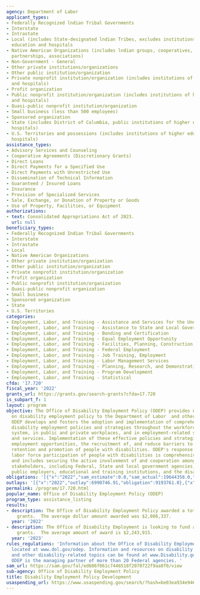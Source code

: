 ```yaml
---
agency: Department of Labor
applicant_types:
- Federally Recognized lndian Tribal Governments
- Interstate
- Intrastate
- Local (includes State-designated lndian Tribes, excludes institutions of higher
  education and hospitals
- Native American Organizations (includes lndian groups, cooperatives, corporations,
  partnerships, associations)
- Non-Government - General
- Other private institutions/organizations
- Other public institution/organization
- Private nonprofit institution/organization (includes institutions of higher education
  and hospitals)
- Profit organization
- Public nonprofit institution/organization (includes institutions of higher education
  and hospitals)
- Quasi-public nonprofit institution/organization
- Small business (less than 500 employees)
- Sponsored organization
- State (includes District of Columbia, public institutions of higher education and
  hospitals)
- U.S. Territories and possessions (includes institutions of higher education and
  hospitals)
assistance_types:
- Advisory Services and Counseling
- Cooperative Agreements (Discretionary Grants)
- Direct Loans
- Direct Payments for a Specified Use
- Direct Payments with Unrestricted Use
- Dissemination of Technical Information
- Guaranteed / Insured Loans
- Insurance
- Provision of Specialized Services
- Sale, Exchange, or Donation of Property or Goods
- Use of Property, Facilities, or Equipment
authorizations:
- text: Consolidated Appropriations Act of 2023.
  url: null
beneficiary_types:
- Federally Recognized Indian Tribal Governments
- Interstate
- Intrastate
- Local
- Native American Organizations
- Other private institution/organization
- Other public institution/organization
- Private nonprofit institution/organization
- Profit organization
- Public nonprofit institution/organization
- Quasi-public nonprofit organization
- Small business
- Sponsored organization
- State
- U.S. Territories
categories:
- Employment, Labor, and Training - Assistance and Services for the Unemployed
- Employment, Labor, and Training - Assistance to State and Local Governments
- Employment, Labor, and Training - Bonding and Certification
- Employment, Labor, and Training - Equal Employment Opportunity
- Employment, Labor, and Training - Facilities, Planning, Construction, and Equipment
- Employment, Labor, and Training - Federal Employment
- Employment, Labor, and Training - Job Training, Employment
- Employment, Labor, and Training - Labor Management Services
- Employment, Labor, and Training - Planning, Research, and Demonstration
- Employment, Labor, and Training - Program Development
- Employment, Labor, and Training - Statistical
cfda: '17.720'
fiscal_year: '2022'
grants_url: https://grants.gov/search-grants?cfda=17.720
is_subpart_f: 1
layout: program
objective: The Office of Disability Employment Policy (ODEP) provides national leadership
  on disability employment policy to the Department of Labor  and other Federal agencies.
  ODEP develops and fosters the adoption and implementation of comprehensive and integrated
  disability employment policies and strategies throughout the workforce development
  system, in public and private workplaces, and in employment-related supports programs
  and services. Implementation of these effective policies and strategies increase
  employment opportunities, the recruitment of, and reduce barriers to the hiring,
  retention and promotion of people with disabilities. ODEP's response to the low
  labor force participation of people with disabilities is comprehensive and aggressive,
  and includes securing the active involvement of and cooperation among a number of
  stakeholders, including Federal, State and local government agencies, private and
  public employers, educational and training institutions, and the disability community.
obligations: '[{"x":"2022","sam_estimate":0.0,"sam_actual":19644358.0,"usa_spending_actual":4203297.71},{"x":"2023","sam_estimate":20195237.0,"sam_actual":0.0,"usa_spending_actual":14016370.66},{"x":"2024","sam_estimate":25389091.0,"sam_actual":0.0,"usa_spending_actual":26414144.0}]'
outlays: '[{"x":"2022","outlay":6990746.91,"obligation":9193761.0},{"x":"2023","outlay":4296681.1,"obligation":10985201.0},{"x":"2024","outlay":34233.04,"obligation":12702059.0}]'
permalink: /program/17.720.html
popular_name: Office of Disability Employment Policy (ODEP)
program_type: assistance_listing
results:
- description: The Office of Disability Employment Policy awarded a total of seven
    grants.  The average dollar amount awarded was $2,806,337.
  year: '2022'
- description: The Office of Disability Employment is looking to fund a total of nine
    grants.  The average amount of award is $2,243,915.
  year: '2023'
rules_regulations: 'Information about the Office of Disability Employment Policy is
  located at www.dol.gov/odep. Information and resources on disability employment
  and other disability-related topics can be found at www.Disability.gov, for which
  ODEP is the managing partner of more than 20 Federal agencies. '
sam_url: https://sam.gov/fal/ed686f061c7446518f2070722f9aa0f0/view
sub-agency: Office of Disability Employment Policy
title: Disability Employment Policy Development
usaspending_url: https://www.usaspending.gov/search/?hash=be03ea934e94604a5a7edbe1c34a608f
---
```

